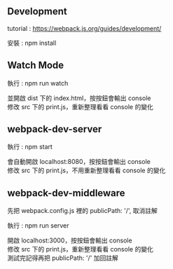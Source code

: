 Development
------
tutorial : https://webpack.js.org/guides/development/

安裝 : npm install
 
Watch Mode
------
執行 : npm run watch

並開啟 dist 下的 index.html，按按鈕會輸出 console <br>
修改 src 下的 print.js，重新整理看看 console 的變化

webpack-dev-server
------
執行 : npm start

會自動開啟 localhost:8080，按按鈕會輸出 console <br>
修改 src 下的 print.js，不用重新整理看看 console 的變化

webpack-dev-middleware
------
先把 webpack.config.js 裡的 publicPath: '/', 取消註解

執行 : npm run server

開啟 localhost:3000，按按鈕會輸出 console <br>
修改 src 下的 print.js，重新整理看看 console 的變化 <br>
測試完記得再把 publicPath: '/' 加回註解


